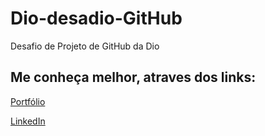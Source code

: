 

# Dio-desadio-GitHub
Desafio de Projeto de GitHub da Dio

## Me conheça melhor, atraves dos links:

[Portfólio](https://williamdev.com.br/)

[LinkedIn](https://www.linkedin.com/in/willianfigueiredo/)

